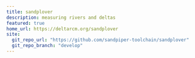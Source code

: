 ```yaml
---
title: sandplover
description: measuring rivers and deltas
featured: true
home_url: https://deltarcm.org/sandplover
site:
  git_repo_url: "https://github.com/sandpiper-toolchain/sandplover"
  git_repo_branch: "develop"
---
```


